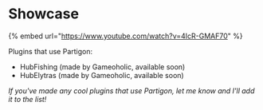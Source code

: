 # Showcase

{% embed url="https://www.youtube.com/watch?v=4IcR-GMAF70" %}

Plugins that use Partigon:

* HubFishing (made by Gameoholic, available soon)
* HubElytras (made by Gameoholic, available soon)

_If you've made any cool plugins that use Partigon, let me know and I'll add it to the list!_
